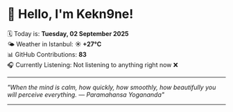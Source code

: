 # 👋 Hello, I'm Kekn9ne!

🗓️ Today is: **Tuesday, 02 September 2025**  
🌤️ Weather in Istanbul: **☀️   +27°C**  
📊 GitHub Contributions: **83**  
🎧 Currently Listening: Not listening to anything right now ❌

---

_"When the mind is calm, how quickly, how smoothly, how beautifully you will perceive everything. — *Paramahansa Yogananda*"_

---
